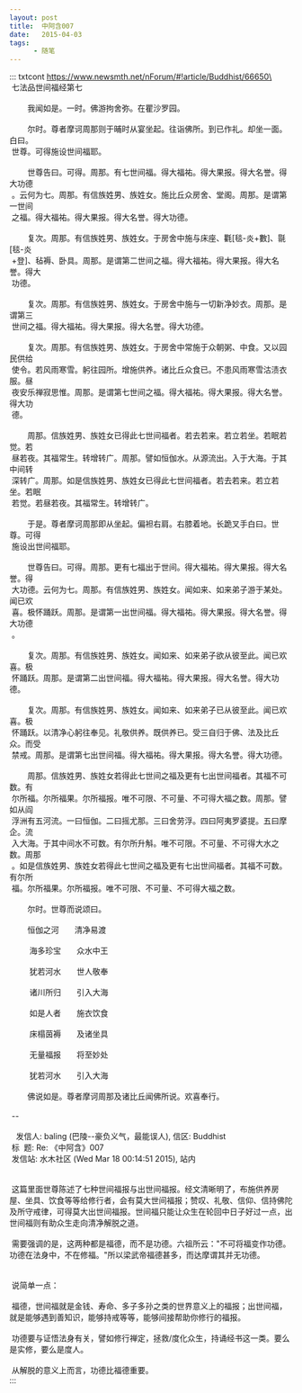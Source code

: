 ```yaml
---
layout: post
title:  中阿含007
date:   2015-04-03
tags:
      - 随笔
---
```

::: txtcont
https://www.newsmth.net/nForum/#!article/Buddhist/66650\
 \
 七法品世间福经第七\
   \
 　　我闻如是。一时。佛游拘舍弥。在瞿沙罗园。\
   \
 　　尔时。尊者摩诃周那则于晡时从宴坐起。往诣佛所。到已作礼。却坐一面。白曰。\
 世尊。可得施设世间福耶。\
   \
 　　世尊告曰。可得。周那。有七世间福。得大福祐。得大果报。得大名誉。得大功德\
 。云何为七。周那。有信族姓男、族姓女。施比丘众房舍、堂阁。周那。是谓第一世间\
 之福。得大福祐。得大果报。得大名誉。得大功德。\
   \
 　　复次。周那。有信族姓男、族姓女。于房舍中施与床座、氍\[毯-炎+數\]、毾\[毯-炎\
 +登\]、毡褥、卧具。周那。是谓第二世间之福。得大福祐。得大果报。得大名誉。得大\
 功德。\
   \
 　　复次。周那。有信族姓男、族姓女。于房舍中施与一切新净妙衣。周那。是谓第三\
 世间之福。得大福祐。得大果报。得大名誉。得大功德。\
   \
 　　复次。周那。有信族姓男、族姓女。于房舍中常施于众朝粥、中食。又以园民供给\
 使令。若风雨寒雪。躬往园所。增施供养。诸比丘众食已。不患风雨寒雪沽渍衣服。昼\
 夜安乐禅寂思惟。周那。是谓第七世间之福。得大福祐。得大果报。得大名誉。得大功\
 德。\
   \
 　　周那。信族姓男、族姓女已得此七世间福者。若去若来。若立若坐。若眠若觉。若\
 昼若夜。其福常生。转增转广。周那。譬如恒伽水。从源流出。入于大海。于其中间转\
 深转广。周那。如是信族姓男、族姓女已得此七世间福者。若去若来。若立若坐。若眠\
 若觉。若昼若夜。其福常生。转增转广。\
   \
 　　于是。尊者摩诃周那即从坐起。偏袒右肩。右膝着地。长跪叉手白曰。世尊。可得\
 施设出世间福耶。\
   \
 　　世尊告曰。可得。周那。更有七福出于世间。得大福祐。得大果报。得大名誉。得\
 大功德。云何为七。周那。有信族姓男、族姓女。闻如来、如来弟子游于某处。闻已欢\
 喜。极怀踊跃。周那。是谓第一出世间福。得大福祐。得大果报。得大名誉。得大功德\
 。\
   \
 　　复次。周那。有信族姓男、族姓女。闻如来、如来弟子欲从彼至此。闻已欢喜。极\
 怀踊跃。周那。是谓第二出世间福。得大福祐。得大果报。得大名誉。得大功德。\
   \
 　　复次。周那。有信族姓男、族姓女。闻如来、如来弟子已从彼至此。闻已欢喜。极\
 怀踊跃。以清净心躬往奉见。礼敬供养。既供养已。受三自归于佛、法及比丘众。而受\
 禁戒。周那。是谓第七出世间福。得大福祐。得大果报。得大名誉。得大功德。\
   \
 　　周那。信族姓男、族姓女若得此七世间之福及更有七出世间福者。其福不可数。有\
 尔所福。尔所福果。尔所福报。唯不可限、不可量、不可得大福之数。周那。譬如从阎\
 浮洲有五河流。一曰恒伽。二曰摇尤那。三曰舍劳浮。四曰阿夷罗婆提。五曰摩企。流\
 入大海。于其中间水不可数。有尔所升斛。唯不可限。不可量、不可得大水之数。周那\
 。如是信族姓男、族姓女若得此七世间之福及更有七出世间福者。其福不可数。有尔所\
 福。尔所福果。尔所福报。唯不可限、不可量、不可得大福之数。\
   \
 　　尔时。世尊而说颂曰。\
   \
 　　恒伽之河　　清净易渡\
   \
 　　 海多珍宝　　众水中王\
   \
 　　 犹若河水　　世人敬奉\
   \
 　　 诸川所归　　引入大海\
   \
 　　 如是人者　　施衣饮食\
   \
 　　 床榻茵褥　　及诸坐具\
   \
 　　 无量福报　　将至妙处\
   \
 　　 犹若河水　　引入大海\
   \
 　　佛说如是。尊者摩诃周那及诸比丘闻佛所说。欢喜奉行。  \
   \
 \--\
   \
   发信人: baling (巴陵\--豪负义气，最能误人), 信区: Buddhist\
 标  题: Re: 《中阿含》007\
 发信站: 水木社区 (Wed Mar 18 00:14:51 2015), 站内\
   \
   \
 这篇里面世尊陈述了七种世间福报与出世间福报。经文清晰明了，布施供养房屋、坐具、饮食等等给修行者，会有莫大世间福报；赞叹、礼敬、信仰、信持佛陀及所守戒律，可得莫大出世间福报。世间福只能让众生在轮回中日子好过一点，出世间福则有助众生走向清净解脱之道。\
   \
 需要强调的是，这两种都是福德，而不是功德。六祖所云："不可将福变作功德。功德在法身中，不在修福。"所以梁武帝福德甚多，而达摩谓其并无功德。\
  \
  \
 说简单一点：\
   \
 福德，世间福就是金钱、寿命、多子多孙之类的世界意义上的福报；出世间福，就是能够遇到善知识，能够持戒等等，能够间接帮助你修行的福报。\
   \
 功德要与证悟法身有关，譬如修行禅定，拯救/度化众生，持诵经书这一类。要么是实修，要么是度人。\
   \
 从解脱的意义上而言，功德比福德重要。\
:::
